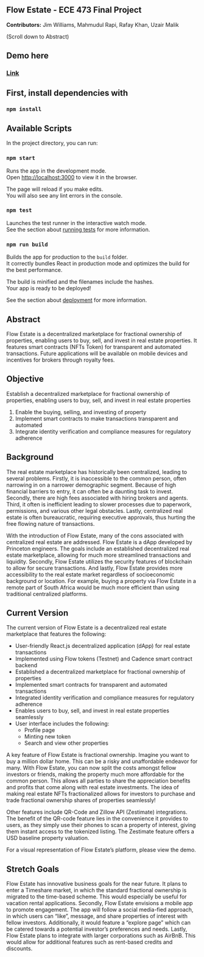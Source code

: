 ## Flow Estate - ECE 473 Final Project

**Contributors:** Jim Williams, Mahmudul Rapi, Rafay Khan, Uzair Malik

(Scroll down to Abstract)

## Demo here

### [Link](https://youtu.be/mjKXdrwl4fY)

## First, install dependencies with

### `npm install`

## Available Scripts

In the project directory, you can run:

### `npm start`

Runs the app in the development mode.\
Open [http://localhost:3000](http://localhost:3000) to view it in the browser.

The page will reload if you make edits.\
You will also see any lint errors in the console.

### `npm test`

Launches the test runner in the interactive watch mode.\
See the section about [running tests](https://facebook.github.io/create-react-app/docs/running-tests) for more information.

### `npm run build`

Builds the app for production to the `build` folder.\
It correctly bundles React in production mode and optimizes the build for the best performance.

The build is minified and the filenames include the hashes.\
Your app is ready to be deployed!

See the section about [deployment](https://facebook.github.io/create-react-app/docs/deployment) for more information.

## Abstract

Flow Estate is a decentralized marketplace for fractional ownership of properties, enabling users to buy, sell, and invest in real estate properties. It features smart contracts (NFTs Token) for transparent and automated transactions. Future applications will be available on mobile devices and incentives for brokers through royalty fees.

## Objective

Establish a decentralized marketplace for fractional ownership of properties, enabling users to buy, sell, and invest in real estate properties
1. Enable the buying, selling, and investing of property
2. Implement smart contracts to make transactions transparent and automated
3. Integrate identity verification and compliance measures for regulatory adherence

## Background

The real estate marketplace has historically been centralized, leading to several problems. Firstly, it is inaccessible to the common person, often narrowing in on a narrower demographic segment. Because of high financial barriers to entry, it can often be a daunting task to invest. Secondly, there are high fees associated with hiring brokers and agents. Third, it often is inefficient leading to slower processes due to paperwork, permissions, and various other legal obstacles. Lastly, centralized real estate is often bureaucratic, requiring executive approvals, thus hurting the free flowing nature of transactions.

With the introduction of Flow Estate, many of the cons associated with centralized real estate are addressed. Flow Estate is a dApp developed by Princeton engineers. The goals include an established decentralized real estate marketplace, allowing for much more streamlined transactions and liquidity. Secondly, Flow Estate utilizes the security features of blockchain to allow for secure transactions. And lastly, Flow Estate provides more accessibility to the real estate market regardless of socioeconomic background or location. For example, buying a property via Flow Estate in a remote part of South Africa would be much more efficient than using traditional centralized platforms.

## Current Version

The current version of Flow Estate is a decentralized real estate marketplace that features the following: 
- User-friendly React.js decentralized application (dApp) for real estate transactions
- Implemented using Flow tokens (Testnet) and Cadence smart contract backend
- Established a decentralized marketplace for fractional ownership of properties
- Implemented smart contracts for transparent and automated transactions
- Integrated identity verification and compliance measures for regulatory adherence
- Enables users to buy, sell, and invest in real estate properties seamlessly
- User interface includes the following:
  - Profile page
  - Minting new token
  - Search and view other properties

A key feature of Flow Estate is fractional ownership. Imagine you want to buy a million dollar home. This can be a risky and unaffordable endeavor for many. With Flow Estate, you can now split the costs amongst fellow investors or friends, making the property much more affordable for the common person. This allows all parties to share the appreciation benefits and profits that come along with real estate investments. The idea of making real estate NFTs fractionalized allows for investors to purchase and trade fractional ownership shares of properties seamlessly!

Other features include QR-Code and Zillow API (Zestimate) integrations. The benefit of the QR-code feature lies in the convenience it provides to users, as they simply use their phones to scan a property of interest, giving them instant access to the tokenized listing. The Zestimate feature offers a USD baseline property valuation. 

For a visual representation of Flow Estate’s platform, please view the demo.

## Stretch Goals

Flow Estate has innovative business goals for the near future. It plans to enter a Timeshare market, in which the standard fractional ownership is migrated to the time-based scheme. This would especially be useful for vacation rental applications. Secondly, Flow Estate envisions a mobile app to promote engagement. The app will follow a social media-fied approach, in which users can “like”, message, and share properties of interest with fellow investors. Additionally, it would feature a “explore page” which can be catered towards a potential investor’s preferences and needs. Lastly, Flow Estate plans to integrate with larger corporations such as AirBnB. This would allow for additional features such as rent-based credits and discounts.
